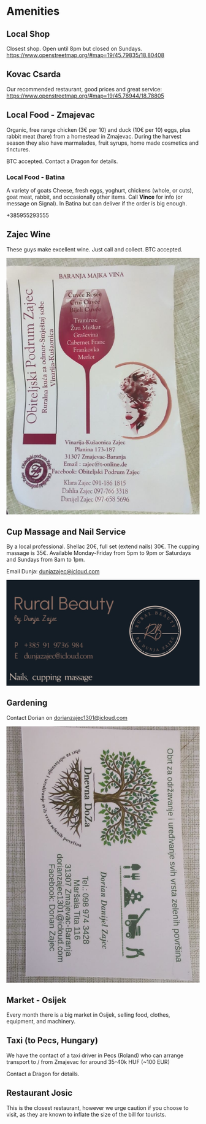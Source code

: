 # Amenities

## Local Shop

Closest shop.  Open until 8pm but closed on Sundays.  https://www.openstreetmap.org/#map=19/45.79835/18.80408

## Kovac Csarda

Our recommended restaurant, good prices and great service:  https://www.openstreetmap.org/#map=19/45.78944/18.78805

## Local Food - Zmajevac

Organic, free range chicken (3€ per 10) and duck (10€ per 10) eggs, plus rabbit meat (hare) from a homestead in Zmajevac.
During the harvest season they also have marmalades, fruit syrups, home made cosmetics and tinctures.

BTC accepted.  Contact a Dragon for details.

### Local Food - Batina

A variety of goats Cheese, fresh eggs, yoghurt, chickens (whole, or cuts), goat meat, rabbit, and occasionally other items.  Call **Vince** for info (or message on Signal).  In Batina but can deliver if the order is big enough.

+385955293555

## Zajec Wine

These guys make excellent wine.  Just call and collect.  BTC accepted.

![](static/assets/img/zajecwine.png)

## Cup Massage and Nail Service

By a local professional. Shellac 20€, full set (extend nails) 30€.  The cupping massage is 35€.
Available Monday-Friday from 5pm to 9pm or Saturdays and Sundays from 8am to 1pm.  

Email Dunja:  dunjazajec@icloud.com

![](static/assets/img/dunja.png)

## Gardening

Contact Dorian on dorianzajec1301@icloud.com

![](static/assets/img/gardening.png)

## Market - Osijek

Every month there is a big market in Osijek, selling food, clothes, equipment, and machinery.

## Taxi (to Pecs, Hungary)

We have the contact of a taxi driver in Pecs (Roland) who can arrange transport to / from Zmajevac for around 35-40k HUF (~100 EUR)

Contact a Dragon for details.

## Restaurant Josic

This is the closest restaurant, however we urge caution if you choose to visit, as they are known to inflate the size of the bill for tourists.

